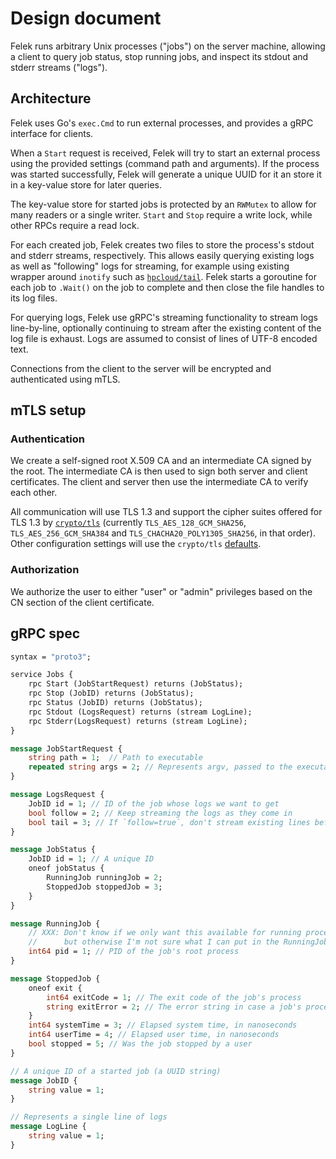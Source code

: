 # Design document

Felek runs arbitrary Unix processes ("jobs") on the server machine, allowing a client to query job status, stop running jobs, and inspect its stdout and stderr streams ("logs").

## Architecture

Felek uses Go's `exec.Cmd` to run external processes, and provides a gRPC interface for clients.

When a `Start` request is received, Felek will try to start an external process using the provided settings (command path and arguments). If the process was started successfully, Felek will generate a unique UUID for it an store it in a key-value store for later queries.

The key-value store for started jobs is protected by an `RWMutex` to allow for many readers or a single writer. `Start` and `Stop` require a write lock, while other RPCs require a read lock.

For each created job, Felek creates two files to store the process's stdout and stderr streams, respectively. This allows easily querying existing logs as well as "following" logs for streaming, for example using existing wrapper around `inotify` such as [`hpcloud/tail`](https://github.com/hpcloud/tail). Felek starts a goroutine for each job to `.Wait()` on the job to complete and then close the file handles to its log files.

For querying logs, Felek use gRPC's streaming functionality to stream logs line-by-line, optionally continuing to stream after the existing content of the log file is exhaust. Logs are assumed to consist of lines of UTF-8 encoded text.

Connections from the client to the server will be encrypted and authenticated using mTLS.

## mTLS setup

### Authentication

We create a self-signed root X.509 CA and an intermediate CA signed by the root.
The intermediate CA is then used to sign both server and client certificates.
The client and server then use the intermediate CA to verify each other.

All communication will use TLS 1.3 and support the cipher suites offered for TLS 1.3 by [`crypto/tls`](https://golang.org/pkg/crypto/tls/) (currently `TLS_AES_128_GCM_SHA256`, `TLS_AES_256_GCM_SHA384` and `TLS_CHACHA20_POLY1305_SHA256`, in that order). Other configuration settings will use the `crypto/tls` [defaults](https://golang.org/pkg/crypto/tls/#Config).

### Authorization

We authorize the user to either "user" or "admin" privileges based on the CN section of the client certificate.


## gRPC spec

```protobuf
syntax = "proto3";

service Jobs {
    rpc Start (JobStartRequest) returns (JobStatus);
    rpc Stop (JobID) returns (JobStatus);
    rpc Status (JobID) returns (JobStatus);
    rpc Stdout (LogsRequest) returns (stream LogLine);
    rpc Stderr(LogsRequest) returns (stream LogLine);
}

message JobStartRequest {
    string path = 1;  // Path to executable
    repeated string args = 2; // Represents argv, passed to the executable
}

message LogsRequest {
    JobID id = 1; // ID of the job whose logs we want to get
    bool follow = 2; // Keep streaming the logs as they come in
    bool tail = 3; // If `follow=true`, don't stream existing lines before following
}

message JobStatus {
    JobID id = 1; // A unique ID
    oneof jobStatus {
        RunningJob runningJob = 2;
        StoppedJob stoppedJob = 3;
    }
}

message RunningJob {
    // XXX: Don't know if we only want this available for running processes,
    //      but otherwise I'm not sure what I can put in the RunningJob message
    int64 pid = 1; // PID of the job's root process
}

message StoppedJob {
    oneof exit {
        int64 exitCode = 1; // The exit code of the job's process
        string exitError = 2; // The error string in case a job's processes was killed by a signal
    }
    int64 systemTime = 3; // Elapsed system time, in nanoseconds
    int64 userTime = 4; // Elapsed user time, in nanoseconds
    bool stopped = 5; // Was the job stopped by a user
}

// A unique ID of a started job (a UUID string)
message JobID {
    string value = 1;
}

// Represents a single line of logs
message LogLine {
    string value = 1;
}
```

